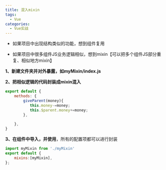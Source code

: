 ```yaml
---
title: 混入mixin
tags:
  - Vue
categories:
  - Vue实战
---
```






+ 如果项目中出现结构类似的功能，想到组件复用

+ 如果项目中很多组件JS业务逻辑相似，想到mixin【可以把多个组件JS部分重复、相似地方mixin】

**1、新建文件夹并对外暴露，如myMixin/index.js**

**2、把相似逻辑的代码封装成mixin混入**

```js
export default {
    methods: {
        giveParent(money){
           this.money-=money;
           this.$parent.money+=money;
        },
        
    },
}
```

**3、在组件中导入，并使用**，所有的配置项都可以进行封装

```js
import myMixin from './myMixin'
export default {
    mixins:[myMixin],
};
```

